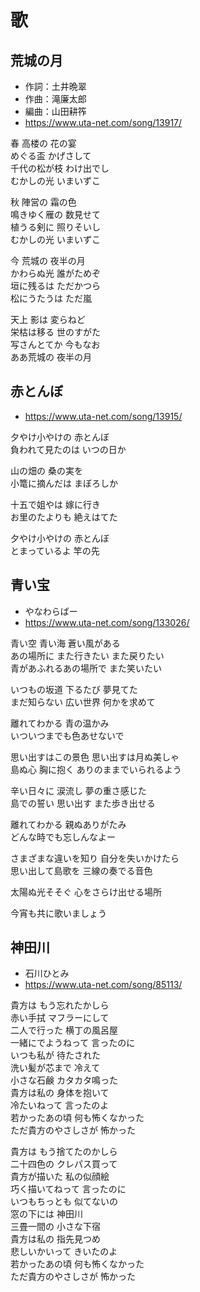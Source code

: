 
# 歌

## 荒城の月

* 作詞：土井晩翠
* 作曲：滝廉太郎
* 編曲：山田耕筰
* https://www.uta-net.com/song/13917/

春 高楼の 花の宴<br>
めぐる盃 かげさして<br>
千代の松が枝 わけ出でし<br>
むかしの光 いまいずこ<br>

秋 陣営の 霜の色<br>
鳴きゆく雁の 数見せて<br>
植うる剣に 照りそいし<br>
むかしの光 いまいずこ<br>

今 荒城の 夜半の月<br>
かわらぬ光 誰がためぞ<br>
垣に残るは ただかつら<br>
松にうたうは ただ嵐<br>

天上 影は 変らねど<br>
栄枯は移る 世のすがた<br>
写さんとてか 今もなお<br>
ああ荒城の 夜半の月<br>


## 赤とんぼ

* https://www.uta-net.com/song/13915/

夕やけ小やけの 赤とんぼ<br>
負われて見たのは いつの日か<br>

山の畑の 桑の実を<br>
小篭に摘んだは まぼろしか<br>

十五で姐やは 嫁に行き<br>
お里のたよりも 絶えはてた<br>

夕やけ小やけの 赤とんぼ<br>
とまっているよ 竿の先<br>


## 青い宝

* やなわらばー
* https://www.uta-net.com/song/133026/

青い空 青い海 蒼い風がある<br>
あの場所に また行きたい また戻りたい<br>
青があふれるあの場所で また笑いたい<br>

いつもの坂道 下るたび 夢見てた<br>
まだ知らない 広い世界 何かを求めて<br>

離れてわかる 青の温かみ<br>
いついつまでも色あせないで<br>

思い出すはこの景色 思い出すは月ぬ美しゃ<br>
島ぬ心 胸に抱く ありのままでいられるよう<br>

辛い日々に 涙流し 夢の重さ感じた<br>
島での誓い 思い出す また歩き出せる<br>

離れてわかる 親ぬありがたみ<br>
どんな時でも忘しんなよー<br>

さまざまな違いを知り 自分を失いかけたら<br>
思い出して島歌を 三線の奏でる音色<br>

太陽ぬ光そそぐ 心をさらけ出せる場所<br>

今宵も共に歌いましょう<br>


## 神田川

* 石川ひとみ
* https://www.uta-net.com/song/85113/

貴方は もう忘れたかしら<br>
赤い手拭 マフラーにして<br>
二人で行った 横丁の風呂屋<br>
一緒にでようねって 言ったのに<br>
いつも私が 待たされた<br>
洗い髪が芯まで 冷えて<br>
小さな石鹸 カタカタ鳴った<br>
貴方は私の 身体を抱いて<br>
冷たいねって 言ったのよ<br>
若かったあの頃 何も怖くなかった<br>
ただ貴方のやさしさが 怖かった<br>

貴方は もう捨てたのかしら<br>
二十四色の クレパス買って<br>
貴方が描いた 私の似顔絵<br>
巧く描いてねって 言ったのに<br>
いつもちっとも 似てないの<br>
窓の下には 神田川<br>
三畳一間の 小さな下宿<br>
貴方は私の 指先見つめ<br>
悲しいかいって きいたのよ<br>
若かったあの頃 何も怖くなかった<br>
ただ貴方のやさしさが 怖かった<br>

